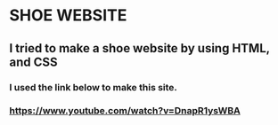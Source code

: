 # SHOE WEBSITE
## I tried to make a shoe website by using HTML, and CSS
### I used the link below to make this site.
### https://www.youtube.com/watch?v=DnapR1ysWBA
